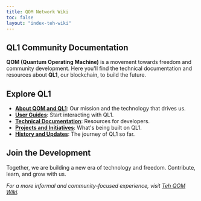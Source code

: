 ```yaml
---
title: QOM Network Wiki
toc: false
layout: "index-teh-wiki"
---
```

## QL1 Community Documentation

**QOM (Quantum Operating Machine)** is a movement towards freedom and community development. Here you'll find the technical documentation and resources about **QL1**, our blockchain, to build the future. 
## Explore QL1

- **[About QOM and QL1](about-qom.md)**: Our mission and the technology that drives us. 
- **[User Guides](user-guides.md)**: Start interacting with QL1. 
- **[Technical Documentation](docs.md)**: Resources for developers. 
- **[Projects and Initiatives](projects.md)**: What's being built on QL1. 
- **[History and Updates](network-history.md)**: The journey of QL1 so far. 

## Join the Development

Together, we are building a new era of technology and freedom. Contribute, learn, and grow with us. 

*For a more informal and community-focused experience, visit [Teh QOM Wiki](https://qom.wiki/).*